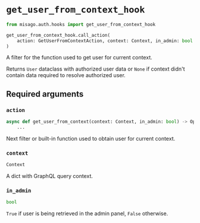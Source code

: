 # `get_user_from_context_hook`


```python
from misago.auth.hooks import get_user_from_context_hook

get_user_from_context_hook.call_action(
    action: GetUserFromContextAction, context: Context, in_admin: bool
)
```

A filter for the function used to get user for current context.

Returns `User` dataclass with authorized user data or `None` if context didn't contain data required to resolve authorized user.


## Required arguments

### `action`

```python
async def get_user_from_context(context: Context, in_admin: bool) -> Optional[User]:
    ...
```

Next filter or built-in function used to obtain user for current context.


### `context`

```python
Context
```

A dict with GraphQL query context.


### `in_admin`

```python
bool
```

`True` if user is being retrieved in the admin panel, `False` otherwise.
